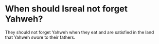 # When should Isreal not forget Yahweh?

They should not forget Yahweh when they eat and are satisfied in the land that Yahweh swore to their fathers.
